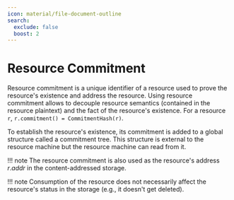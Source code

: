 ```yaml
---
icon: material/file-document-outline
search:
  exclude: false
  boost: 2
---
```


# Resource Commitment

Resource commitment is a unique identifier of a resource used to prove the resource's existence and address the resource. Using resource commitment allows to decouple resource semantics (contained in the resource plaintext) and the fact of the resource's existence. For a resource `r`, `r.commitment() = CommitmentHash(r)`.

To establish the resource's existence, its commitment is added to a global structure called a commitment tree. This structure is external to the resource machine but the resource machine can read from it.

!!! note
    The resource commitment is also used as the resource's address $r.addr$ in the content-addressed storage.
 
!!! note
    Consumption of the resource does not necessarily affect the resource's status in the storage (e.g., it doesn't get deleted).

